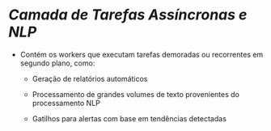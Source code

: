 # ***Camada de Tarefas Assíncronas e NLP***

* Contém os workers que executam tarefas demoradas ou recorrentes em segundo plano, como:

    * Geração de relatórios automáticos

    * Processamento de grandes volumes de texto provenientes do processamento NLP

    * Gatilhos para alertas com base em tendências detectadas 
    